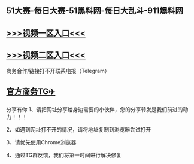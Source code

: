 51大赛-每日大赛-51黑料网-每日大乱斗-911爆料网
---
[>>>视频一区入口<<<](https://chigua999.github.io/)
----
[>>>视频二区入口<<<](https://chigua999.github.io/)
----
商务合作/链接打不开联系电报（Telegram）

[官方商务TG✈️](https://t.me/kan9288/)
---
分享有你
1、请把网址分享给身边需要的小伙伴，您的分享转发是我们前进的动力！！！

2、如遇到网址打不开的情况，请将地址复制到浏览器尝试打开

3、请优先使用Chrome浏览器

4、通过TG群反馈，我们将第一时间进行解决修复

